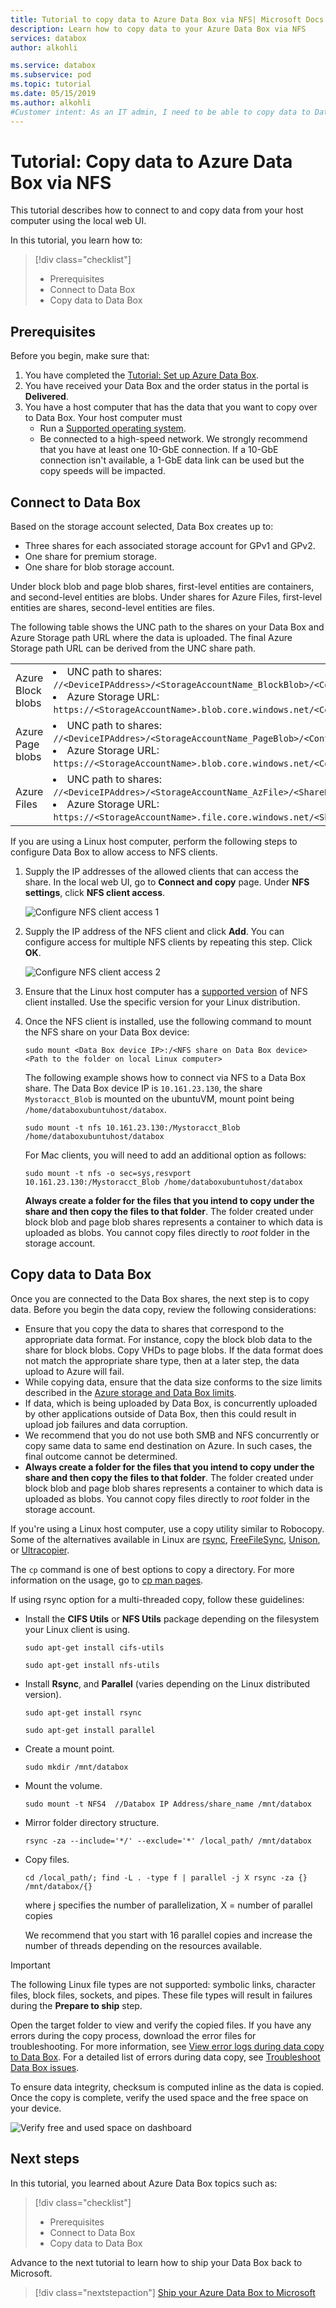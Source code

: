 ```yaml
---
title: Tutorial to copy data to Azure Data Box via NFS| Microsoft Docs
description: Learn how to copy data to your Azure Data Box via NFS
services: databox
author: alkohli

ms.service: databox
ms.subservice: pod
ms.topic: tutorial
ms.date: 05/15/2019
ms.author: alkohli
#Customer intent: As an IT admin, I need to be able to copy data to Data Box to upload on-premises data from my server onto Azure.
---
```

# Tutorial: Copy data to Azure Data Box via NFS

This tutorial describes how to connect to and copy data from your host computer using the local web UI.

In this tutorial, you learn how to:

> [!div class="checklist"]
> * Prerequisites
> * Connect to Data Box
> * Copy data to Data Box

## Prerequisites

Before you begin, make sure that:

1. You have completed the [Tutorial: Set up Azure Data Box](data-box-deploy-set-up.md).
2. You have received your Data Box and the order status in the portal is **Delivered**.
3. You have a host computer that has the data that you want to copy over to Data Box. Your host computer must
    - Run a [Supported operating system](data-box-system-requirements.md).
    - Be connected to a high-speed network. We strongly recommend that you have at least one 10-GbE connection. If a 10-GbE connection isn't available, a 1-GbE data link can be used but the copy speeds will be impacted. 

## Connect to Data Box

Based on the storage account selected, Data Box creates up to:
- Three shares for each associated storage account for GPv1 and GPv2.
- One share for premium storage. 
- One share for blob storage account. 

Under block blob and page blob shares, first-level entities are containers, and second-level entities are blobs. Under shares for Azure Files, first-level entities are shares, second-level entities are files.

The following table shows the UNC path to the shares on your Data Box and Azure Storage path URL where the data is uploaded. The final Azure Storage path URL can be derived from the UNC share path.
 
|                   |                                                            |
|-------------------|--------------------------------------------------------------------------------|
| Azure Block blobs | <li>UNC path to shares: `//<DeviceIPAddress>/<StorageAccountName_BlockBlob>/<ContainerName>/files/a.txt`</li><li>Azure Storage URL: `https://<StorageAccountName>.blob.core.windows.net/<ContainerName>/files/a.txt`</li> |  
| Azure Page blobs  | <li>UNC path to shares: `//<DeviceIPAddres>/<StorageAccountName_PageBlob>/<ContainerName>/files/a.txt`</li><li>Azure Storage URL: `https://<StorageAccountName>.blob.core.windows.net/<ContainerName>/files/a.txt`</li>   |  
| Azure Files       |<li>UNC path to shares: `//<DeviceIPAddres>/<StorageAccountName_AzFile>/<ShareName>/files/a.txt`</li><li>Azure Storage URL: `https://<StorageAccountName>.file.core.windows.net/<ShareName>/files/a.txt`</li>        |

If you are using a Linux host computer, perform the following steps to configure Data Box to allow access to NFS clients.

1. Supply the IP addresses of the allowed clients that can access the share. In the local web UI, go to **Connect and copy** page. Under **NFS settings**, click **NFS client access**. 

    ![Configure NFS client access 1](media/data-box-deploy-copy-data/nfs-client-access.png)

2. Supply the IP address of the NFS client and click **Add**. You can configure access for multiple NFS clients by repeating this step. Click **OK**.

    ![Configure NFS client access 2](media/data-box-deploy-copy-data/nfs-client-access2.png)

2. Ensure that the Linux host computer has a [supported version](data-box-system-requirements.md) of NFS client installed. Use the specific version for your Linux distribution. 

3. Once the NFS client is installed, use the following command to mount the NFS share on your Data Box device:

    `sudo mount <Data Box device IP>:/<NFS share on Data Box device> <Path to the folder on local Linux computer>`

    The following example shows how to connect via NFS to a Data Box share. The Data Box device IP is `10.161.23.130`, the share `Mystoracct_Blob` is mounted on the ubuntuVM, mount point being `/home/databoxubuntuhost/databox`.

    `sudo mount -t nfs 10.161.23.130:/Mystoracct_Blob /home/databoxubuntuhost/databox`
    
    For Mac clients, you will need to add an additional option as follows: 
    
    `sudo mount -t nfs -o sec=sys,resvport 10.161.23.130:/Mystoracct_Blob /home/databoxubuntuhost/databox`

    **Always create a folder for the files that you intend to copy under the share and then copy the files to that folder**. The folder created under block blob and page blob shares represents a container to which data is uploaded as blobs. You cannot copy files directly to *root* folder in the storage account.

## Copy data to Data Box

Once you are connected to the Data Box shares, the next step is to copy data. Before you begin the data copy, review the following considerations:

- Ensure that you copy the data to shares that correspond to the appropriate data format. For instance, copy the block blob data to the share for block blobs. Copy VHDs to page blobs. If the data format does not match the appropriate share type, then at a later step, the data upload to Azure will fail.
-  While copying data, ensure that the data size conforms to the size limits described in the [Azure storage and Data Box limits](data-box-limits.md). 
- If data, which is being uploaded by Data Box, is concurrently uploaded by other applications outside of Data Box, then this could result in upload job failures and data corruption.
- We recommend that you do not use both SMB and NFS concurrently or copy same data to same end destination on Azure. In such cases, the final outcome cannot be determined.
- **Always create a folder for the files that you intend to copy under the share and then copy the files to that folder**. The folder created under block blob and page blob shares represents a container to which data is uploaded as blobs. You cannot copy files directly to *root* folder in the storage account.

If you're using a Linux host computer, use a copy utility similar to Robocopy. Some of the alternatives available in Linux are [rsync](https://rsync.samba.org/), [FreeFileSync](https://www.freefilesync.org/), [Unison](https://www.cis.upenn.edu/~bcpierce/unison/), or [Ultracopier](https://ultracopier.first-world.info/).  

The `cp` command is one of best options to copy a directory. For more information on the usage, go to [cp man pages](http://man7.org/linux/man-pages/man1/cp.1.html).

If using rsync option for a multi-threaded copy, follow these guidelines:

 - Install the **CIFS Utils** or **NFS Utils** package depending on the filesystem your Linux client is using.

    `sudo apt-get install cifs-utils`

    `sudo apt-get install nfs-utils`

 -  Install **Rsync**, and **Parallel** (varies depending on the Linux distributed version).

    `sudo apt-get install rsync`
   
    `sudo apt-get install parallel` 

 - Create a mount point.

    `sudo mkdir /mnt/databox`

 - Mount the volume.

    `sudo mount -t NFS4  //Databox IP Address/share_name /mnt/databox` 

 - Mirror folder directory structure.  

    `rsync -za --include='*/' --exclude='*' /local_path/ /mnt/databox`

 - Copy files. 

    `cd /local_path/; find -L . -type f | parallel -j X rsync -za {} /mnt/databox/{}`

     where j specifies the number of parallelization,  X = number of parallel copies

     We recommend that you start with 16 parallel copies and increase the number of threads depending on the resources available.

> [!IMPORTANT]
> The following Linux file types are not supported: symbolic links, character files, block files, sockets, and pipes. These file types will result in failures during the **Prepare to ship** step.

Open the target folder to view and verify the copied files. If you have any errors during the copy process, download the error files for troubleshooting. For more information, see [View error logs during data copy to Data Box](data-box-logs.md#view-error-log-during-data-copy-to-data-box). For a detailed list of errors during data copy, see [Troubleshoot Data Box issues](data-box-troubleshoot.md).

To ensure data integrity, checksum is computed inline as the data is copied. Once the copy is complete, verify the used space and the free space on your device.
    
   ![Verify free and used space on dashboard](media/data-box-deploy-copy-data/verify-used-space-dashboard.png)


## Next steps

In this tutorial, you learned about Azure Data Box topics such as:

> [!div class="checklist"]
> * Prerequisites
> * Connect to Data Box
> * Copy data to Data Box


Advance to the next tutorial to learn how to ship your Data Box back to Microsoft.

> [!div class="nextstepaction"]
> [Ship your Azure Data Box to Microsoft](./data-box-deploy-picked-up.md)

